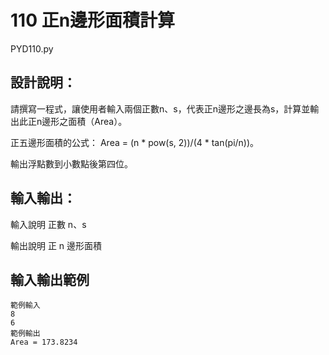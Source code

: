 # 110 正n邊形面積計算
PYD110.py
## 設計說明：
請撰寫一程式，讓使用者輸入兩個正數n、s，代表正n邊形之邊長為s，計算並輸出此正n邊形之面積（Area）。

正五邊形面積的公式： Area = (n * pow(s, 2))/(4 * tan(pi/n))。

輸出浮點數到小數點後第四位。

## 輸入輸出：
輸入說明
正數 n、s

輸出說明
正 n 邊形面積

## 輸入輸出範例
```
範例輸入
8
6
範例輸出
Area = 173.8234
```
